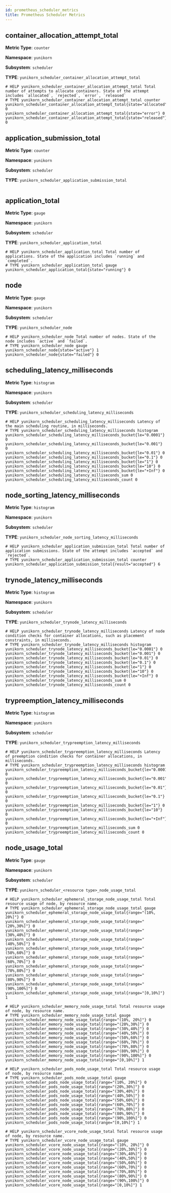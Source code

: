 ```yaml
---
id: prometheus_scheduler_metrics
title: Prometheus Scheduler Metrics
---
```


<!--
Licensed to the Apache Software Foundation (ASF) under one
or more contributor license agreements.  See the NOTICE file
distributed with this work for additional information
regarding copyright ownership.  The ASF licenses this file
to you under the Apache License, Version 2.0 (the
"License"); you may not use this file except in compliance
with the License.  You may obtain a copy of the License at

  http://www.apache.org/licenses/LICENSE-2.0

Unless required by applicable law or agreed to in writing,
software distributed under the License is distributed on an
"AS IS" BASIS, WITHOUT WARRANTIES OR CONDITIONS OF ANY
KIND, either express or implied.  See the License for the
specific language governing permissions and limitations
under the License.
-->

## container_allocation_attempt_total

**Metric Type**: `counter`

**Namespace**: `yunikorn`

**Subsystem**: `scheduler`

**TYPE**: `yunikorn_scheduler_container_allocation_attempt_total`

```
# HELP yunikorn_scheduler_container_allocation_attempt_total Total number of attempts to allocate containers. State of the attempt includes `allocated`, `rejected`, `error`, `released`
# TYPE yunikorn_scheduler_container_allocation_attempt_total counter
yunikorn_scheduler_container_allocation_attempt_total{state="allocated"} 0
yunikorn_scheduler_container_allocation_attempt_total{state="error"} 0
yunikorn_scheduler_container_allocation_attempt_total{state="released"} 0
```
## application_submission_total

**Metric Type**: `counter`

**Namespace**: `yunikorn`

**Subsystem**: `scheduler`

**TYPE**: `yunikorn_scheduler_application_submission_total`

```
```

## application_total

**Metric Type**: `gauge`

**Namespace**: `yunikorn`

**Subsystem**: `scheduler`

**TYPE**: `yunikorn_scheduler_application_total`

```
# HELP yunikorn_scheduler_application_total Total number of applications. State of the application includes `running` and `completed`.
# TYPE yunikorn_scheduler_application_total gauge
yunikorn_scheduler_application_total{state="running"} 0
```

## node

**Metric Type**: `gauge`

**Namespace**: `yunikorn`

**Subsystem**: `scheduler`

**TYPE**: `yunikorn_scheduler_node`

```
# HELP yunikorn_scheduler_node Total number of nodes. State of the node includes `active` and `failed`.
# TYPE yunikorn_scheduler_node gauge
yunikorn_scheduler_node{state="active"} 1
yunikorn_scheduler_node{state="failed"} 0
```

## scheduling_latency_milliseconds

**Metric Type**: `histogram`

**Namespace**: `yunikorn`

**Subsystem**: `scheduler`

**TYPE**: `yunikorn_scheduler_scheduling_latency_milliseconds`

```
# HELP yunikorn_scheduler_scheduling_latency_milliseconds Latency of the main scheduling routine, in milliseconds.
# TYPE yunikorn_scheduler_scheduling_latency_milliseconds histogram
yunikorn_scheduler_scheduling_latency_milliseconds_bucket{le="0.0001"} 0
yunikorn_scheduler_scheduling_latency_milliseconds_bucket{le="0.001"} 0
yunikorn_scheduler_scheduling_latency_milliseconds_bucket{le="0.01"} 0
yunikorn_scheduler_scheduling_latency_milliseconds_bucket{le="0.1"} 0
yunikorn_scheduler_scheduling_latency_milliseconds_bucket{le="1"} 0
yunikorn_scheduler_scheduling_latency_milliseconds_bucket{le="10"} 0
yunikorn_scheduler_scheduling_latency_milliseconds_bucket{le="+Inf"} 0
yunikorn_scheduler_scheduling_latency_milliseconds_sum 0
yunikorn_scheduler_scheduling_latency_milliseconds_count 0
```

## node_sorting_latency_milliseconds

**Metric Type**: `histogram`

**Namespace**: `yunikorn`

**Subsystem**: `scheduler`

**TYPE**: `yunikorn_scheduler_node_sorting_latency_milliseconds`

```
# HELP yunikorn_scheduler_application_submission_total Total number of application submissions. State of the attempt includes `accepted` and `rejected`.
# TYPE yunikorn_scheduler_application_submission_total counter
yunikorn_scheduler_application_submission_total{result="accepted"} 6
```

## trynode_latency_milliseconds

**Metric Type**: `histogram`

**Namespace**: `yunikorn`

**Subsystem**: `scheduler`

**TYPE**: `yunikorn_scheduler_trynode_latency_milliseconds`

```
# HELP yunikorn_scheduler_trynode_latency_milliseconds Latency of node condition checks for container allocations, such as placement constraints, in milliseconds.
# TYPE yunikorn_scheduler_trynode_latency_milliseconds histogram
yunikorn_scheduler_trynode_latency_milliseconds_bucket{le="0.0001"} 0
yunikorn_scheduler_trynode_latency_milliseconds_bucket{le="0.001"} 0
yunikorn_scheduler_trynode_latency_milliseconds_bucket{le="0.01"} 0
yunikorn_scheduler_trynode_latency_milliseconds_bucket{le="0.1"} 0
yunikorn_scheduler_trynode_latency_milliseconds_bucket{le="1"} 0
yunikorn_scheduler_trynode_latency_milliseconds_bucket{le="10"} 0
yunikorn_scheduler_trynode_latency_milliseconds_bucket{le="+Inf"} 0
yunikorn_scheduler_trynode_latency_milliseconds_sum 0
yunikorn_scheduler_trynode_latency_milliseconds_count 0
```

## trypreemption_latency_milliseconds

**Metric Type**: `histogram`

**Namespace**: `yunikorn`

**Subsystem**: `scheduler`

**TYPE**: `yunikorn_scheduler_trypreemption_latency_milliseconds`

```
# HELP yunikorn_scheduler_trypreemption_latency_milliseconds Latency of preemption condition checks for container allocations, in milliseconds.
# TYPE yunikorn_scheduler_trypreemption_latency_milliseconds histogram
yunikorn_scheduler_trypreemption_latency_milliseconds_bucket{le="0.0001"} 0
yunikorn_scheduler_trypreemption_latency_milliseconds_bucket{le="0.001"} 0
yunikorn_scheduler_trypreemption_latency_milliseconds_bucket{le="0.01"} 0
yunikorn_scheduler_trypreemption_latency_milliseconds_bucket{le="0.1"} 0
yunikorn_scheduler_trypreemption_latency_milliseconds_bucket{le="1"} 0
yunikorn_scheduler_trypreemption_latency_milliseconds_bucket{le="10"} 0
yunikorn_scheduler_trypreemption_latency_milliseconds_bucket{le="+Inf"} 0
yunikorn_scheduler_trypreemption_latency_milliseconds_sum 0
yunikorn_scheduler_trypreemption_latency_milliseconds_count 0
```

## node_usage_total

**Metric Type**: `gauge`

**Namespace**: `yunikorn`

**Subsystem**: `scheduler`

**TYPE**: `yunikorn_scheduler_<resource type>_node_usage_total`

```
# HELP yunikorn_scheduler_ephemeral_storage_node_usage_total Total resource usage of node, by resource name.
# TYPE yunikorn_scheduler_ephemeral_storage_node_usage_total gauge
yunikorn_scheduler_ephemeral_storage_node_usage_total{range="(10%, 20%]"} 0
yunikorn_scheduler_ephemeral_storage_node_usage_total{range="(20%,30%]"} 0
yunikorn_scheduler_ephemeral_storage_node_usage_total{range="(30%,40%]"} 0
yunikorn_scheduler_ephemeral_storage_node_usage_total{range="(40%,50%]"} 0
yunikorn_scheduler_ephemeral_storage_node_usage_total{range="(50%,60%]"} 0
yunikorn_scheduler_ephemeral_storage_node_usage_total{range="(60%,70%]"} 0
yunikorn_scheduler_ephemeral_storage_node_usage_total{range="(70%,80%]"} 0
yunikorn_scheduler_ephemeral_storage_node_usage_total{range="(80%,90%]"} 0
yunikorn_scheduler_ephemeral_storage_node_usage_total{range="(90%,100%]"} 0
yunikorn_scheduler_ephemeral_storage_node_usage_total{range="[0,10%]"} 1

# HELP yunikorn_scheduler_memory_node_usage_total Total resource usage of node, by resource name.
# TYPE yunikorn_scheduler_memory_node_usage_total gauge
yunikorn_scheduler_memory_node_usage_total{range="(10%, 20%]"} 0
yunikorn_scheduler_memory_node_usage_total{range="(20%,30%]"} 0
yunikorn_scheduler_memory_node_usage_total{range="(30%,40%]"} 0
yunikorn_scheduler_memory_node_usage_total{range="(40%,50%]"} 0
yunikorn_scheduler_memory_node_usage_total{range="(50%,60%]"} 0
yunikorn_scheduler_memory_node_usage_total{range="(60%,70%]"} 0
yunikorn_scheduler_memory_node_usage_total{range="(70%,80%]"} 0
yunikorn_scheduler_memory_node_usage_total{range="(80%,90%]"} 0
yunikorn_scheduler_memory_node_usage_total{range="(90%,100%]"} 0
yunikorn_scheduler_memory_node_usage_total{range="[0,10%]"} 1

# HELP yunikorn_scheduler_pods_node_usage_total Total resource usage of node, by resource name.
# TYPE yunikorn_scheduler_pods_node_usage_total gauge
yunikorn_scheduler_pods_node_usage_total{range="(10%, 20%]"} 0
yunikorn_scheduler_pods_node_usage_total{range="(20%,30%]"} 0
yunikorn_scheduler_pods_node_usage_total{range="(30%,40%]"} 0
yunikorn_scheduler_pods_node_usage_total{range="(40%,50%]"} 0
yunikorn_scheduler_pods_node_usage_total{range="(50%,60%]"} 0
yunikorn_scheduler_pods_node_usage_total{range="(60%,70%]"} 0
yunikorn_scheduler_pods_node_usage_total{range="(70%,80%]"} 0
yunikorn_scheduler_pods_node_usage_total{range="(80%,90%]"} 0
yunikorn_scheduler_pods_node_usage_total{range="(90%,100%]"} 0
yunikorn_scheduler_pods_node_usage_total{range="[0,10%]"} 1

# HELP yunikorn_scheduler_vcore_node_usage_total Total resource usage of node, by resource name.
# TYPE yunikorn_scheduler_vcore_node_usage_total gauge
yunikorn_scheduler_vcore_node_usage_total{range="(10%, 20%]"} 0
yunikorn_scheduler_vcore_node_usage_total{range="(20%,30%]"} 0
yunikorn_scheduler_vcore_node_usage_total{range="(30%,40%]"} 0
yunikorn_scheduler_vcore_node_usage_total{range="(40%,50%]"} 0
yunikorn_scheduler_vcore_node_usage_total{range="(50%,60%]"} 0
yunikorn_scheduler_vcore_node_usage_total{range="(60%,70%]"} 0
yunikorn_scheduler_vcore_node_usage_total{range="(70%,80%]"} 0
yunikorn_scheduler_vcore_node_usage_total{range="(80%,90%]"} 0
yunikorn_scheduler_vcore_node_usage_total{range="(90%,100%]"} 0
yunikorn_scheduler_vcore_node_usage_total{range="[0,10%]"} 1

```
